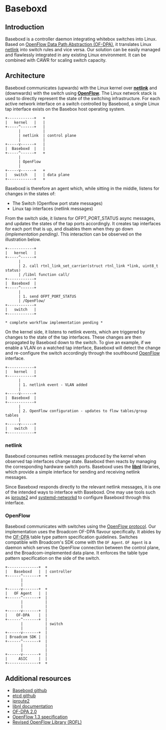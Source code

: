 # Baseboxd
## Introduction
Baseboxd is a controller daemon integrating whitebox switches into Linux. Based on [OpenFlow Data Path Abstraction (OF-DPA)][rofl], it translates Linux [netlink][libnl_docs] into switch rules and vice versa. Our solution can be easily managed and flawlessly integrated in any existing Linux environment. It can be combined with CAWR for scaling switch capacity.

## Architecture
Baseboxd communicates (upwards) with the Linux kernel over [**netlink**][libnl_docs] and (downwards) with the switch using [**OpenFlow**][of]. The Linux network stack is used to directly represent the state of the switching infrastructure. For each active network interface on a switch controlled by Baseboxd, a single Linux tap interface exists on the Basebox host operating system.


```text
+------------+   +
|   kernel   |   |
+-----^------+   |
      |          |
      | netlink  | control plane
      |          |
+-----v------+   |
|  Baseboxd  |   |
+-----^------+   +
      |
      | OpenFlow
      |
+-----v------+   +
|   switch   |   | data plane
+------------+   +
```

Baseboxd is therefore an agent which, while sitting in the middle, listens for changes in the states of:
* The Switch (Openflow port state messages)
* Linux tap interfaces (netlink messages)

From the switch side, it listens for OFPT_PORT_STATUS async messages, and updates the states of the tap ports accordingly. It creates tap interfaces for each port that is up, and disables them when they go down *(implementation pending)*. This interaction can be observed on the illustration below.

```text
+------------+   
|   kernel   |   
+-----^------+   
      |          
      | 2. call rtnl_link_set_carrier(struct rtnl_link *link, uint8_t status)
      | /libnl function call/
+------------+   
|  Baseboxd  |   
+-----^------+   
      |
      | 1. send OFPT_PORT_STATUS
      | /OpenFlow/
+------------+   
|   switch   |   
+------------+   

* complete workflow implementation pending *
```

On the kernel side, it listens to netlink events, which are triggered by changes to the state of the tap interfaces. These changes are then propagated by Baseboxd down to the switch. To give an example, if we enable a VLAN on a watched tap interface, Baseboxd will detect the change and re-configure the switch accordingly through the southbound [OpenFlow][of] interface.

```text
+------------+   
|   kernel   |   
+------------+   
      |          
      | 1. netlink event - VLAN added
      |
+-----v------+   
|  Baseboxd  |   
+------------+   
      |
      | 2. OpenFlow configuration - updates to flow tables/group tables
      |
+-----v------+   
|   switch   |   
+------------+   

```

### netlink
Baseboxd consumes netlink messages produced by the kernel when observed tap interfaces change state. Baseboxd then reacts by managing the corresponding hardware switch ports. Baseboxd uses the [**libnl**][libnl_docs] libraries, which provide a simple interface for sending and receiving netlink messages.

Since Baseboxd responds directly to the relevant netlink messages, it is one of the intended ways to interface with Baseboxd. One may use tools such as [iproute2][] and [systemd-networkd][] to configure Baseboxd through this interface.


### OpenFlow
Baseboxd communicates with switches using the [OpenFlow protocol][of]. Our implementation uses the Broadcom OF-DPA flavour specifically. It abides by the [OF-DPA][ofdpa] table type pattern specification guidelines. Switches compatible with Broadcom's SDK come with the `OF Agent`. `OF Agent` is a daemon which serves the OpenFlow connection between the control plane, and the Broadcom-implemented data plane. It enforces the table type pattern specification on the side of the switch.

```text
+--------------+  +
|   Baseboxd   |  | controller
+------^-------+  +
       |
       |
+------v-------+  +
|   OF Agent   |  |
+------^-------+  |
       |          |
       |          |
+------v-------+  |
|    OF-DPA    |  |
+------^-------+  |
       |          | switch
       |          |
+------v-------+  |
| Broadcom SDK |  |
+------^-------+  |
       |          |
       |          |
+------v-------+  |
|     ASIC     |  |
+--------------+  +

```

## Additional resources
* [Baseboxd github][baseboxd_gh]
* [etcd github][etcd_gh]
* [iproute2][iproute2]
* [libnl documentation][libnl_docs]
* [OF-DPA 2.0][ofdpa]
* [OpenFlow 1.3 specification][of]
* [Revised OpenFlow Library (ROFL)][rofl]

[ofdpa]: https://github.com/Broadcom-Switch/of-dpa (OF-DPA 2.0 GitHub Repository)
[of]: https://www.opennetworking.org/images/stories/downloads/sdn-resources/onf-specifications/openflow/openflow-spec-v1.3.0.pdf (Openflow v1.3 specification pdf)
[etcd_gh]: https://github.com/coreos/etcd (etcd GitHub repository)
[iproute2]: https://wiki.linuxfoundation.org/networking/iproute2 (iproute2 Wiki)
[rofl]: https://www.github.com/bisdn/rofl-common (ROFL GitHub Repository)
[baseboxd_gh]: www.github.com/bisdn/basebox (abasenoxd GitHub Repository)
[libnl_docs]: https://www.infradead.org/~tgr/libnl/doc/api/ (libnl API Documentation)
[systemd-networkd]: https://github.com/systemd/systemd (systemd GitHub Repository)
